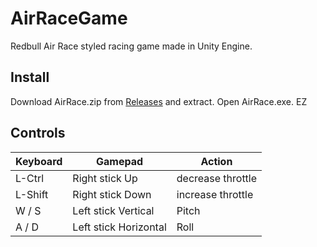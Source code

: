 # AirRaceGame
Redbull Air Race styled racing game made in Unity Engine.

## Install

Download AirRace.zip from [Releases](https://github.com/zemiguel20/AirRaceGame/releases/tag/v1.0) and extract. Open AirRace.exe. EZ

## Controls

| Keyboard | Gamepad | Action |
|-------|-------|-------|
|L-Ctrl | Right stick Up | decrease throttle |
|L-Shift| Right stick Down | increase throttle |
|W / S | Left stick Vertical | Pitch |
|A / D | Left stick Horizontal | Roll |
